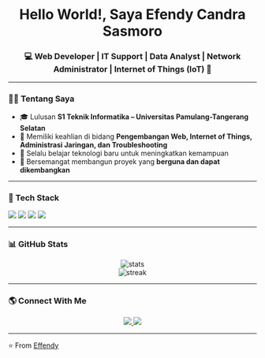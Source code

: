 <!-- Profil README -->

<h1 align="center">Hello World!, Saya Efendy Candra Sasmoro</h1>
<h3 align="center">💻 Web Developer | IT Support | Data Analyst | Network Administrator | Internet of Things (IoT) 🚀</h3>

---

### 👨‍💻 Tentang Saya
- 🎓 Lulusan **S1 Teknik Informatika – Universitas Pamulang-Tangerang Selatan**  
- 🔧 Memiliki keahlian di bidang **Pengembangan Web, Internet of Things, Administrasi Jaringan, dan Troubleshooting**  
- 🌱 Selalu belajar teknologi baru untuk meningkatkan kemampuan  
- 🚀 Bersemangat membangun proyek yang **berguna dan dapat dikembangkan**  

---

### 🚀 Tech Stack
<!-- 💻 Pemrograman -->
<img src="https://skillicons.dev/icons?i=python,js,php,cpp" />

<!-- 🌐 Web Development -->
<img src="https://skillicons.dev/icons?i=html,css,nodejs" />

<!-- 🗄️ Database -->
<img src="https://skillicons.dev/icons?i=mysql" />

<!-- ⚙️ Tools & Sistem Operasi -->
<img src="https://skillicons.dev/icons?i=linux,windows,vscode,git,github" />

---

### 📊 GitHub Stats
<p align="center">
  <img src="https://github-readme-stats.vercel.app/api?username=effendycs&show_icons=true&theme=radical" alt="stats" />
  <br/>
  <img src="https://github-readme-streak-stats.herokuapp.com/?user=effendycs&theme=radical" alt="streak" />
</p>

---

### 🌎 Connect With Me
<p align="center">
  <a href="https://linkedin.com/in/effendy-candra-sasmoro">
    <img src="https://img.shields.io/badge/LinkedIn-0077B5?style=for-the-badge&logo=linkedin&logoColor=white"/>
  </a>
  <a href="mailto:effendycndr@gmail.com">
    <img src="https://img.shields.io/badge/Gmail-D14836?style=for-the-badge&logo=gmail&logoColor=white"/>
  </a>
</p>

---

⭐️ From [Effendy](https://github.com/effendycs)
